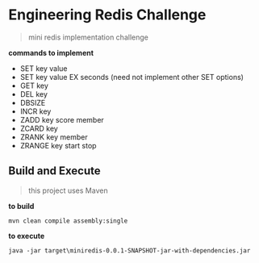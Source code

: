 # Engineering Redis Challenge
> mini redis implementation challenge

**commands to implement**

- SET​ key value 
- SET​ key value EX seconds ​(need not implement other SET options) 
- GET​ key 
- DEL​ key 
- DBSIZE 
- INCR​ key 
- ZADD​ key score member 
- ZCARD​ key 
- ZRANK​ key member 
- ZRANGE​ key start stop 

## Build and Execute
> this project uses Maven

**to build**

`mvn clean compile assembly:single`


**to execute**

`java -jar target\miniredis-0.0.1-SNAPSHOT-jar-with-dependencies.jar`